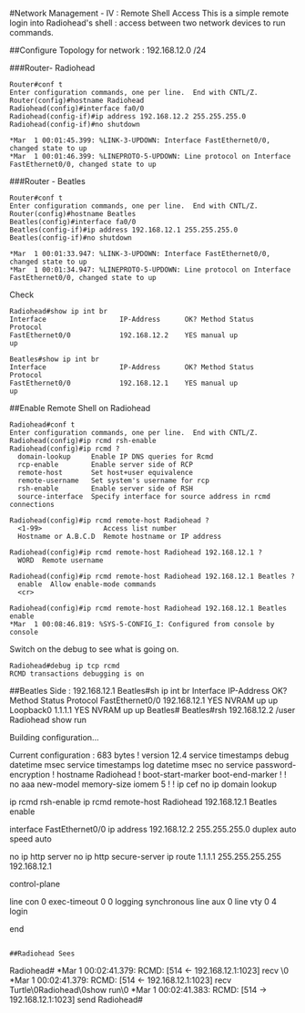 #Network Management - IV : Remote Shell Access
This is a simple remote login into Radiohead's shell  : access between two network devices to run commands.

##Configure Topology for network : 192.168.12.0 /24

###Router- Radiohead
```
Router#conf t
Enter configuration commands, one per line.  End with CNTL/Z.
Router(config)#hostname Radiohead
Radiohead(config)#interface fa0/0
Radiohead(config-if)#ip address 192.168.12.2 255.255.255.0
Radiohead(config-if)#no shutdown

*Mar  1 00:01:45.399: %LINK-3-UPDOWN: Interface FastEthernet0/0, changed state to up
*Mar  1 00:01:46.399: %LINEPROTO-5-UPDOWN: Line protocol on Interface FastEthernet0/0, changed state to up
```

###Router - Beatles
```
Router#conf t
Enter configuration commands, one per line.  End with CNTL/Z.
Router(config)#hostname Beatles
Beatles(config)#interface fa0/0
Beatles(config-if)#ip address 192.168.12.1 255.255.255.0
Beatles(config-if)#no shutdown

*Mar  1 00:01:33.947: %LINK-3-UPDOWN: Interface FastEthernet0/0, changed state to up
*Mar  1 00:01:34.947: %LINEPROTO-5-UPDOWN: Line protocol on Interface FastEthernet0/0, changed state to up

```

Check
```
Radiohead#show ip int br
Interface                  IP-Address      OK? Method Status                Protocol
FastEthernet0/0            192.168.12.2    YES manual up                    up

Beatles#show ip int br
Interface                  IP-Address      OK? Method Status                Protocol
FastEthernet0/0            192.168.12.1    YES manual up                    up
```

##Enable Remote Shell on Radiohead 
```
Radiohead#conf t
Enter configuration commands, one per line.  End with CNTL/Z.
Radiohead(config)#ip rcmd rsh-enable
Radiohead(config)#ip rcmd ?
  domain-lookup     Enable IP DNS queries for Rcmd
  rcp-enable        Enable server side of RCP
  remote-host       Set host+user equivalence
  remote-username   Set system's username for rcp
  rsh-enable        Enable server side of RSH
  source-interface  Specify interface for source address in rcmd connections

Radiohead(config)#ip rcmd remote-host Radiohead ?
  <1-99>               Access list number
  Hostname or A.B.C.D  Remote hostname or IP address

Radiohead(config)#ip rcmd remote-host Radiohead 192.168.12.1 ?
  WORD  Remote username

Radiohead(config)#ip rcmd remote-host Radiohead 192.168.12.1 Beatles ?
  enable  Allow enable-mode commands
  <cr>

Radiohead(config)#ip rcmd remote-host Radiohead 192.168.12.1 Beatles enable
*Mar  1 00:08:46.819: %SYS-5-CONFIG_I: Configured from console by console
```

Switch on the debug to see what is going on.
```
Radiohead#debug ip tcp rcmd
RCMD transactions debugging is on
```

##Beatles Side : 192.168.12.1 
Beatles#sh ip int br
Interface                  IP-Address      OK? Method Status                Protocol
FastEthernet0/0            192.168.12.1    YES NVRAM  up                    up
Loopback0                  1.1.1.1         YES NVRAM  up                    up
Beatles#
Beatles#rsh 192.168.12.2 /user Radiohead show run

Building configuration...

Current configuration : 683 bytes
!
version 12.4
service timestamps debug datetime msec
service timestamps log datetime msec
no service password-encryption
!
hostname Radiohead
!
boot-start-marker
boot-end-marker
!
!
no aaa new-model
memory-size iomem 5
!
!
ip cef
no ip domain lookup

ip rcmd rsh-enable
ip rcmd remote-host Radiohead 192.168.12.1 Beatles enable

interface FastEthernet0/0
 ip address 192.168.12.2 255.255.255.0
 duplex auto
 speed auto

no ip http server
no ip http secure-server
ip route 1.1.1.1 255.255.255.255 192.168.12.1

control-plane

line con 0
 exec-timeout 0 0
 logging synchronous
line aux 0
line vty 0 4
 login

end
```

##Radiohead Sees 
```
Radiohead#
*Mar  1 00:02:41.379: RCMD: [514 <- 192.168.12.1:1023] recv \0
*Mar  1 00:02:41.379: RCMD: [514 <- 192.168.12.1:1023] recv Turtle\0Radiohead\0show run\0
*Mar  1 00:02:41.383: RCMD: [514 -> 192.168.12.1:1023] send <OK>
Radiohead#
```




